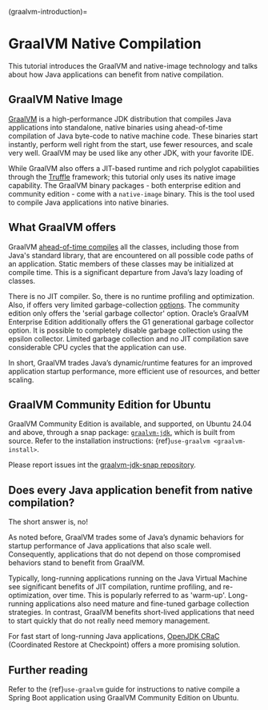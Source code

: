 (graalvm-introduction)=
# GraalVM Native Compilation
This tutorial introduces the GraalVM and native-image technology and talks about how Java applications can benefit from native compilation.

## GraalVM Native Image
[GraalVM](https://www.graalvm.org/) is a high-performance JDK distribution that compiles Java applications into standalone, native binaries using ahead-of-time compilation of Java byte-code to native machine code. These binaries start instantly, perform well right from the start, use fewer resources, and scale very well. GraalVM may be used like any other JDK, with your favorite IDE.

While GraalVM also offers a JIT-based runtime and rich polyglot capabilities through the [Truffle](https://www.graalvm.org/latest/graalvm-as-a-platform/language-implementation-framework/LanguageTutorial/) framework; this tutorial only uses its native image capability. The GraalVM binary packages - both enterprise edition and community edition - come with a `native-image` binary. This is the tool used to compile Java applications into native binaries.

## What GraalVM offers
GraalVM [ahead-of-time compiles](https://www.marcobehler.com/guides/graalvm-aot-jit) all the classes, including those from Java's standard library, that are encountered on all possible code paths of an application. Static members of these classes may be initialized at compile time. This is a significant departure from Java’s lazy loading of classes.

There is no JIT compiler. So, there is no runtime profiling and optimization. Also, if offers very limited garbage-collection [options](https://www.graalvm.org/latest/reference-manual/native-image/optimizations-and-performance/MemoryManagement/). The community edition only offers the 'serial garbage collector' option. Oracle’s GraalVM Enterprise Edition additionally offers the G1 generational garbage collector option. It is possible to completely disable garbage collection using the epsilon collector. Limited garbage collection and no JIT compilation save considerable CPU cycles that the application can use.

In short, GraalVM trades Java’s dynamic/runtime features for an improved application startup performance, more efficient use of resources, and better scaling.

## GraalVM Community Edition for Ubuntu
GraalVM Community Edition is available, and supported, on Ubuntu 24.04 and above, through a snap package: [`graalvm-jdk`](https://snapcraft.io/graalvm-jdk), which is built from source. Refer to the installation instructions: {ref}`use-graalvm <graalvm-install>`.

Please report issues int the [graalvm-jdk-snap repository](https://github.com/canonical/graalvm-jdk-snap/issues).

## Does every Java application benefit from native compilation?

The short answer is, no!

As noted before, GraalVM trades some of Java’s dynamic behaviors for startup performance of Java applications that also scale well. Consequently, applications that do not depend on those compromised behaviors stand to benefit from GraalVM.

Typically, long-running applications running on the Java Virtual Machine see significant benefits of JIT compilation, runtime profiling, and re-optimization, over time. This is popularly referred to as 'warm-up'. Long-running applications also need mature and fine-tuned garbage collection strategies. In contrast, GraalVM benefits short-lived applications that need to start quickly that do not really need memory management.

For fast start of long-running Java applications, [OpenJDK CRaC](https://launchpad.net/ubuntu/+source/openjdk-21-crac) (Coordinated Restore at Checkpoint) offers a more promising solution.

## Further reading

Refer to the {ref}`use-graalvm` guide for instructions to native compile a Spring Boot application using GraalVM Community Edition on Ubuntu.
